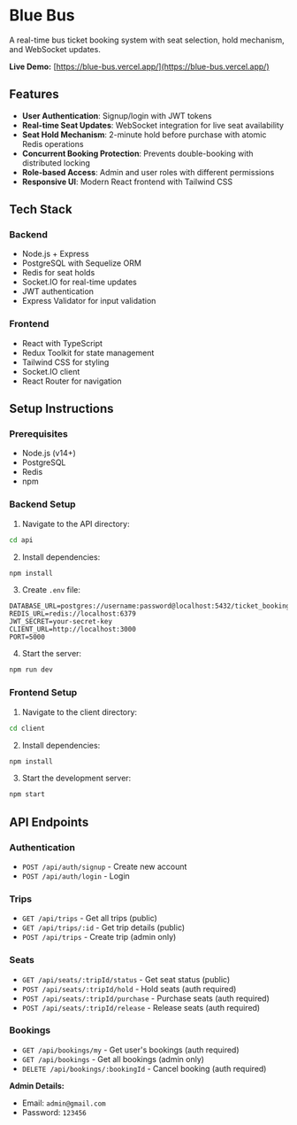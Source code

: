 # Blue Bus

A real-time bus ticket booking system with seat selection, hold mechanism, and WebSocket updates.  

**Live Demo:** [https://blue-bus.vercel.app/](https://blue-bus.vercel.app/)

## Features

- **User Authentication**: Signup/login with JWT tokens
- **Real-time Seat Updates**: WebSocket integration for live seat availability
- **Seat Hold Mechanism**: 2-minute hold before purchase with atomic Redis operations
- **Concurrent Booking Protection**: Prevents double-booking with distributed locking
- **Role-based Access**: Admin and user roles with different permissions
- **Responsive UI**: Modern React frontend with Tailwind CSS

## Tech Stack

### Backend
- Node.js + Express
- PostgreSQL with Sequelize ORM
- Redis for seat holds
- Socket.IO for real-time updates
- JWT authentication
- Express Validator for input validation

### Frontend
- React with TypeScript
- Redux Toolkit for state management
- Tailwind CSS for styling
- Socket.IO client
- React Router for navigation

## Setup Instructions

### Prerequisites
- Node.js (v14+)
- PostgreSQL
- Redis
- npm

### Backend Setup

1. Navigate to the API directory:
```bash
cd api
````

2. Install dependencies:

```bash
npm install
```

3. Create `.env` file:

```env
DATABASE_URL=postgres://username:password@localhost:5432/ticket_booking
REDIS_URL=redis://localhost:6379
JWT_SECRET=your-secret-key
CLIENT_URL=http://localhost:3000
PORT=5000
```

4. Start the server:

```bash
npm run dev
```

### Frontend Setup

1. Navigate to the client directory:

```bash
cd client
```

2. Install dependencies:

```bash
npm install
```

3. Start the development server:

```bash
npm start
```

## API Endpoints

### Authentication

* `POST /api/auth/signup` - Create new account
* `POST /api/auth/login` - Login

### Trips

* `GET /api/trips` - Get all trips (public)
* `GET /api/trips/:id` - Get trip details (public)
* `POST /api/trips` - Create trip (admin only)

### Seats

* `GET /api/seats/:tripId/status` - Get seat status (public)
* `POST /api/seats/:tripId/hold` - Hold seats (auth required)
* `POST /api/seats/:tripId/purchase` - Purchase seats (auth required)
* `POST /api/seats/:tripId/release` - Release seats (auth required)

### Bookings

* `GET /api/bookings/my` - Get user's bookings (auth required)
* `GET /api/bookings` - Get all bookings (admin only)
* `DELETE /api/bookings/:bookingId` - Cancel booking (auth required)

**Admin Details:**  
- Email: `admin@gmail.com`  
- Password: `123456`
